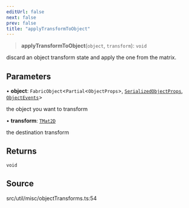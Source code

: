 ```yaml
---
editUrl: false
next: false
prev: false
title: "applyTransformToObject"
---
```


> **applyTransformToObject**(`object`, `transform`): `void`

discard an object transform state and apply the one from the matrix.

## Parameters

• **object**: `FabricObject`\<`Partial`\<`ObjectProps`\>, [`SerializedObjectProps`](../../../interfaces/SerializedObjectProps.md), [`ObjectEvents`](../../../interfaces/ObjectEvents.md)\>

the object you want to transform

• **transform**: [`TMat2D`](../../../type-aliases/TMat2D.md)

the destination transform

## Returns

`void`

## Source

src/util/misc/objectTransforms.ts:54
